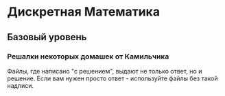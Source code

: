 # Дискретная Математика
## Базовый уровень
### Решалки некоторых домашек от Камильчика

Файлы, где написано "с решением", выдают не только ответ, но и решение.
Если вам нужен просто ответ - используйте файлы без такой надписи.